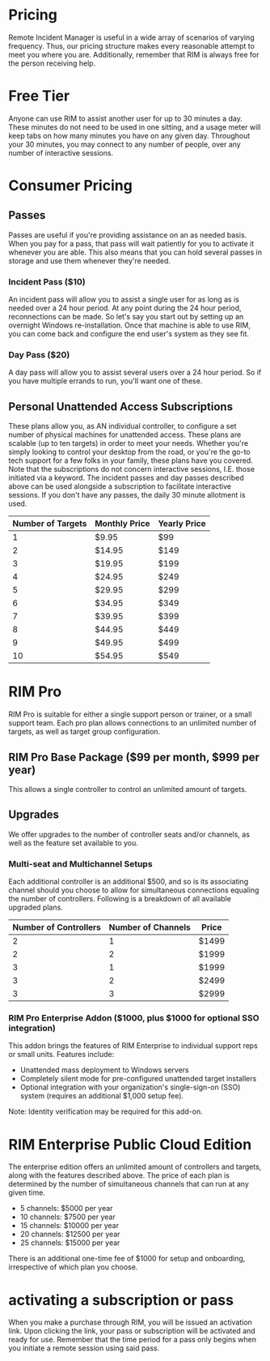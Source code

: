 # Pricing
Remote Incident Manager is useful in a wide array of scenarios of varying frequency. Thus, our pricing structure makes every reasonable attempt to meet you where you are. Additionally, remember that RIM is always free for the person receiving help.
# Free Tier
Anyone can use RIM to assist another user for up to 30 minutes a day. These minutes do not need to be used in one sitting, and a usage meter will keep tabs on how many minutes you have on any given day. Throughout your 30 minutes, you may connect to any number of people, over any number of interactive sessions.
# Consumer Pricing
## Passes
Passes are useful if you're providing assistance on an as needed basis. When you pay for a pass, that pass will wait patiently for you to activate it whenever you are able. This also means that you can hold several passes in storage and use them whenever they're needed.
### Incident Pass ($10)
An incident pass will allow you to assist a single user for as long as is needed over a 24 hour period. At any point during the 24 hour period, reconnections can be made. So let's say you start out by setting up an overnight Windows re-installation. Once that machine is able to use RIM, you can come back and configure the end user's system as they see fit.
### Day Pass ($20)
A day pass will allow you to assist several users over a 24 hour period. So if you have multiple errands to run, you'll want one of these.
## Personal Unattended Access Subscriptions
These plans allow you, as AN individual controller, to configure a set number of physical machines for unattended access. These plans are scalable (up to ten targets) in order to meet your needs. Whether you're simply looking to control your desktop from the road, or you're the go-to tech support for a few folks in your family, these plans have you covered.  
Note that the subscriptions do not concern interactive sessions, I.E. those initiated via a keyword. The incident passes and day passes described above can be used alongside a subscription to facilitate interactive sessions. If you don't have any passes, the daily 30 minute allotment is used.

  Number of Targets | Monthly Price | Yearly Price
  ---|---|---
  1 | $9.95 | $99
  2 | $14.95 | $149
  3 | $19.95 | $199
  4 | $24.95 | $249
  5 | $29.95 | $299
  6 | $34.95 | $349
  7 | $39.95 | $399
  8 | $44.95 | $449
  9 | $49.95 | $499
  10 | $54.95 | $549

# RIM Pro
RIM Pro is suitable for either a single support person or trainer, or a small support team. Each pro plan allows connections to an unlimited number of targets, as well as target group configuration.
## RIM Pro Base Package ($99 per month, $999 per year)
This allows a single controller to control an unlimited amount of targets.
## Upgrades
We offer upgrades to the number of controller seats and/or channels, as well as the feature set available to you.
### Multi-seat and Multichannel Setups
Each additional controller is an additional $500, and so is its associating channel should you choose to allow for simultaneous connections equaling the number of controllers. Following is a breakdown of all available upgraded plans.

  Number of Controllers | Number of Channels | Price
  ---|---|---
  2 | 1 | $1499
  2 | 2 | $1999
  3 | 1 | $1999
  3 | 2 | $2499
  3 | 3 | $2999

### RIM Pro Enterprise Addon ($1000, plus $1000 for optional SSO integration)
This addon brings the features of RIM Enterprise to individual support reps or small units. Features include:
* Unattended mass deployment to Windows servers
* Completely silent mode for pre-configured unattended target installers
* Optional integration with your organization's single-sign-on (SSO) system (requires an additional $1,000 setup fee).
<!-- end -->
Note: Identity verification may be required for this add-on.
# RIM Enterprise Public Cloud Edition
The enterprise edition offers an unlimited amount of controllers and targets, along with the features described above. The price of each plan is determined by the number of simultaneous channels that can run at any given time.
* 5 channels: $5000 per year
* 10 channels: $7500 per year
* 15 channels: $10000 per year
* 20 channels: $12500 per year
* 25 channels: $15000 per year
<!-- end -->
There is an additional one-time fee of $1000 for setup and onboarding, irrespective of which plan you choose.  
# activating a subscription or pass
When you make a purchase through RIM, you will be issued an activation link. Upon clicking the link, your pass or subscription will be activated and ready for use. Remember that the time period for a pass only begins when you initiate a remote session using said pass.